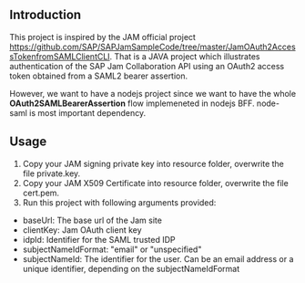 ## Introduction

This project is inspired by the JAM official project https://github.com/SAP/SAPJamSampleCode/tree/master/JamOAuth2AccessTokenfromSAMLClientCLI. 
That is a JAVA project which illustrates authentication of the SAP Jam Collaboration API using an OAuth2 access token obtained from a SAML2 bearer assertion.

However, we want to have a nodejs project since we want to have the whole **OAuth2SAMLBearerAssertion** flow implemeneted in nodejs BFF.
node-saml is most important dependency.

## Usage

1. Copy your JAM signing private key into resource folder, overwrite the file private.key.
2. Copy your JAM X509 Certificate into resource folder, overwrite the file cert.pem.
3. Run this project with following arguments provided:
- baseUrl: The base url of the Jam site
- clientKey: Jam OAuth client key
- idpId: Identifier for the SAML trusted IDP
- subjectNameIdFormat: "email" or "unspecified"
- subjectNameId: The identifier for the user. Can be an email address or a unique identifier, depending on the subjectNameIdFormat
